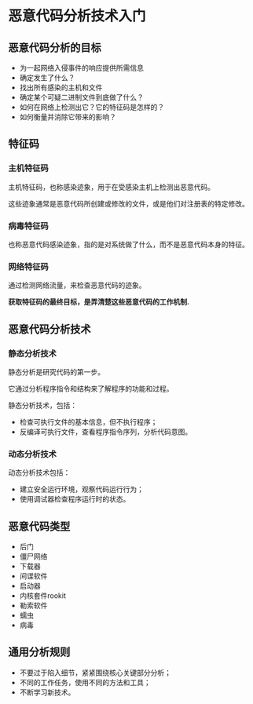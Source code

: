 # 恶意代码分析技术入门

## 恶意代码分析的目标

- 为一起网络入侵事件的响应提供所需信息
- 确定发生了什么？
- 找出所有感染的主机和文件
- 确定某个可疑二进制文件到底做了什么？
- 如何在网络上检测出它？它的特征码是怎样的？
- 如何衡量并消除它带来的影响？

## 特征码

### 主机特征码

主机特征码，也称感染迹象，用于在受感染主机上检测出恶意代码。

这些迹象通常是恶意代码所创建或修改的文件，或是他们对注册表的特定修改。

### 病毒特征码

也称恶意代码感染迹象，指的是对系统做了什么，而不是恶意代码本身的特征。

### 网络特征码

通过检测网络流量，来检查恶意代码的迹象。

**获取特征码的最终目标，是弄清楚这些恶意代码的工作机制.**

## 恶意代码分析技术

### 静态分析技术

静态分析是研究代码的第一步。

它通过分析程序指令和结构来了解程序的功能和过程。

静态分析技术，包括：

- 检查可执行文件的基本信息，但不执行程序；
- 反编译可执行文件，查看程序指令序列，分析代码意图。

### 动态分析技术

动态分析技术包括：

- 建立安全运行环境，观察代码运行行为；
- 使用调试器检查程序运行时的状态。

## 恶意代码类型

- 后门
- 僵尸网络
- 下载器
- 间谍软件
- 启动器
- 内核套件rookit
- 勒索软件
- 蠕虫
- 病毒

## 通用分析规则

- 不要过于陷入细节，紧紧围绕核心关键部分分析；
- 不同的工作任务，使用不同的方法和工具；
- 不断学习新技术。
